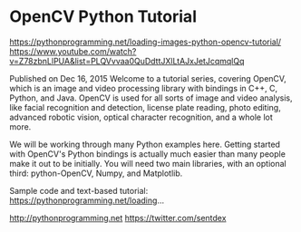 # OpenCV Python Tutorial

https://pythonprogramming.net/loading-images-python-opencv-tutorial/
https://www.youtube.com/watch?v=Z78zbnLlPUA&list=PLQVvvaa0QuDdttJXlLtAJxJetJcqmqlQq

Published on Dec 16, 2015
Welcome to a tutorial series, covering OpenCV, which is an image and video processing library with bindings in C++, C, Python, and Java. OpenCV is used for all sorts of image and video analysis, like facial recognition and detection, license plate reading, photo editing, advanced robotic vision, optical character recognition, and a whole lot more.

We will be working through many Python examples here. Getting started with OpenCV's Python bindings is actually much easier than many people make it out to be initially. You will need two main libraries, with an optional third: python-OpenCV, Numpy, and Matplotlib.

Sample code and text-based tutorial: https://pythonprogramming.net/loading...

http://pythonprogramming.net
https://twitter.com/sentdex
